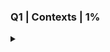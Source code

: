 ### Q1 | Contexts | 1% ###
<details><summary>
</summary>
<p>
  


![q1](../images/q1.png)


</p>
</details>
